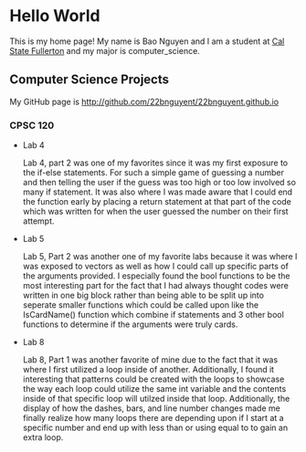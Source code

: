 # Hello World

This is my home page! My name is Bao Nguyen and I am a student at [Cal State Fullerton](http://www.fullerton.edu/) and my major is computer_science.

## Computer Science Projects

My GitHub page is http://github.com/22bnguyent/22bnguyent.github.io

### CPSC 120

* Lab 4

    Lab 4, part 2 was one of my favorites since it was my first exposure to the if-else statements. For such a simple game of guessing a number and then telling the user if the guess was too high or too low involved so many if statement. It was also where I was made aware that I could end the function early by placing a return statement at that part of the code which was written for when the user guessed the number on their first attempt.

* Lab 5

    Lab 5, Part 2 was another one of my favorite labs because it was where I was exposed to vectors as well as how I could call up specific parts of the arguments provided. I especially found the bool functions to be the most interesting part for the fact that I had always thought codes were written in one big block rather than being able to be split up into seperate smaller functions which could be called upon like the IsCardName() function which combine if statements and 3 other bool functions to determine if the arguments were truly cards.

* Lab 8

    Lab 8, Part 1 was another favorite of mine due to the fact that it was where I first utilized a loop inside of another. Additionally, I found it interesting that patterns could be created with the loops to showcase the way each loop could utilize the same int variable and the contents inside of that specific loop will utilzed inside that loop. Additionally, the display of how the dashes, bars, and line number changes made me finally realize how many loops there are depending upon if I start at a specific number and end up with less than or using equal to to gain an extra loop.